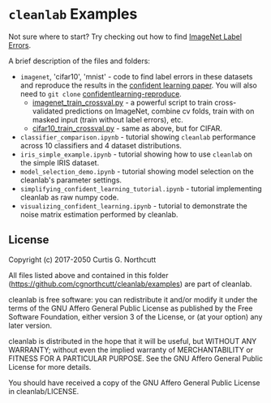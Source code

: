 # ``cleanlab`` Examples

Not sure where to start? Try checking out how to find [ImageNet Label Errors](https://github.com/cgnorthcutt/cleanlab/blob/master/examples/imagenet/imagenet_train_label_errors.ipynb).


A brief description of the files and folders:
* `imagenet`, 'cifar10', 'mnist' - code to find label errors in these datasets and reproduce the results in the [confident learning paper](https://arxiv.org/abs/1911.00068). You will also need to `git clone` [confidentlearning-reproduce](https://github.com/cgnorthcutt/confidentlearning-reproduce).
  - [imagenet_train_crossval.py](https://github.com/cgnorthcutt/cleanlab/blob/master/examples/imagenet/imagenet_train_crossval.py) - a powerful script to train cross-validated predictions on ImageNet, combine cv folds, train with on masked input (train without label errors), etc.
  - [cifar10_train_crossval.py](https://github.com/cgnorthcutt/cleanlab/blob/master/examples/cifar10/cifar10_train_crossval.py) - same as above, but for CIFAR.
* `classifier_comparison.ipynb` - tutorial showing `cleanlab` performance across 10 classifiers and 4 dataset distributions.
* `iris_simple_example.ipynb` - tutorial showing how to use `cleanlab` on the simple IRIS dataset.
* `model_selection_demo.ipynb` - tutorial showing model selection on the cleanlab's parameter settings.
* `simplifying_confident_learning_tutorial.ipynb` - tutorial implementing cleanlab as raw numpy code.
* `visualizing_confident_learning.ipynb` - tutorial to demonstrate the noise matrix estimation performed by cleanlab.

## License

Copyright (c) 2017-2050 Curtis G. Northcutt

All files listed above and contained in this folder (https://github.com/cgnorthcutt/cleanlab/examples) are part of cleanlab.

cleanlab is free software: you can redistribute it and/or modify
it under the terms of the GNU Affero General Public License as published by
the Free Software Foundation, either version 3 of the License, or
(at your option) any later version.

cleanlab is distributed in the hope that it will be useful,
but WITHOUT ANY WARRANTY; without even the implied warranty of
MERCHANTABILITY or FITNESS FOR A PARTICULAR PURPOSE.  See the
GNU Affero General Public License for more details.

You should have received a copy of the GNU Affero General Public License in cleanlab/LICENSE.

